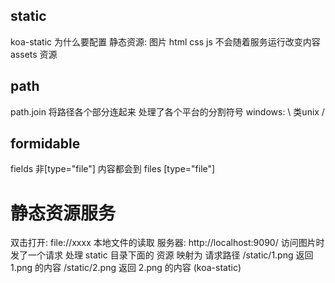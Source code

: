 ## static
koa-static
为什么要配置
静态资源:  图片 html css js
不会随着服务运行改变内容
assets 资源

## path
path.join 将路径各个部分连起来 处理了各个平台的分割符号 windows: \ 类unix /

## formidable
fields 非[type="file"] 内容都会到
files [type="file"]

# 静态资源服务
双击打开:
file://xxxx 本地文件的读取
服务器:
http://localhost:9090/
访问图片时发了一个请求
处理 static 目录下面的 资源 映射为  请求路径
/static/1.png 返回 1.png 的内容
/static/2.png 返回 2.png 的内容
(koa-static)